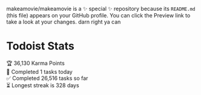 makeamovie/makeamovie is a ✨ special ✨ repository because its `README.md` (this file) appears on your GitHub profile.
You can click the Preview link to take a look at your changes. darn right ya can

# Todoist Stats

<!-- TODO-IST:START -->
🏆  36,130 Karma Points           
🌸  Completed 1 tasks today           
✅  Completed 26,516 tasks so far           
⏳  Longest streak is 328 days
<!-- TODO-IST:END -->